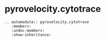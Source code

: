 # pyrovelocity.cytotrace

```{eval-rst}
.. automodule:: pyrovelocity.cytotrace
   :members:
   :undoc-members:
   :show-inheritance:
```
